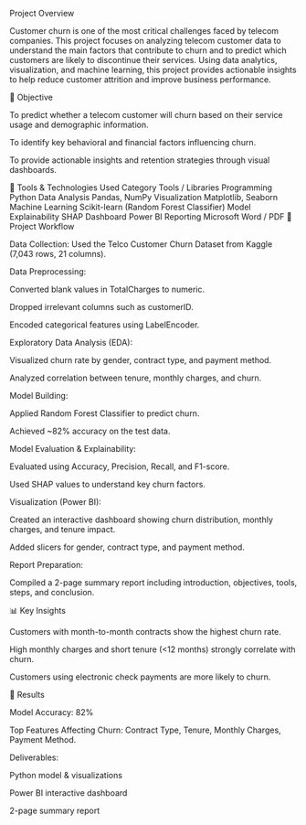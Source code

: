 Project Overview

Customer churn is one of the most critical challenges faced by telecom companies. This project focuses on analyzing telecom customer data to understand the main factors that contribute to churn and to predict which customers are likely to discontinue their services.
Using data analytics, visualization, and machine learning, this project provides actionable insights to help reduce customer attrition and improve business performance.

🎯 Objective

To predict whether a telecom customer will churn based on their service usage and demographic information.

To identify key behavioral and financial factors influencing churn.

To provide actionable insights and retention strategies through visual dashboards.

🧰 Tools & Technologies Used
Category	Tools / Libraries
Programming	Python
Data Analysis	Pandas, NumPy
Visualization	Matplotlib, Seaborn
Machine Learning	Scikit-learn (Random Forest Classifier)
Model Explainability	SHAP
Dashboard	Power BI
Reporting	Microsoft Word / PDF
🧩 Project Workflow

Data Collection:
Used the Telco Customer Churn Dataset from Kaggle (7,043 rows, 21 columns).

Data Preprocessing:

Converted blank values in TotalCharges to numeric.

Dropped irrelevant columns such as customerID.

Encoded categorical features using LabelEncoder.

Exploratory Data Analysis (EDA):

Visualized churn rate by gender, contract type, and payment method.

Analyzed correlation between tenure, monthly charges, and churn.

Model Building:

Applied Random Forest Classifier to predict churn.

Achieved ~82% accuracy on the test data.

Model Evaluation & Explainability:

Evaluated using Accuracy, Precision, Recall, and F1-score.

Used SHAP values to understand key churn factors.

Visualization (Power BI):

Created an interactive dashboard showing churn distribution, monthly charges, and tenure impact.

Added slicers for gender, contract type, and payment method.

Report Preparation:

Compiled a 2-page summary report including introduction, objectives, tools, steps, and conclusion.

📊 Key Insights

Customers with month-to-month contracts show the highest churn rate.

High monthly charges and short tenure (<12 months) strongly correlate with churn.

Customers using electronic check payments are more likely to churn.

🚀 Results

Model Accuracy: 82%

Top Features Affecting Churn: Contract Type, Tenure, Monthly Charges, Payment Method.

Deliverables:

Python model & visualizations

Power BI interactive dashboard

2-page summary report
